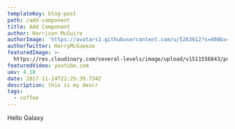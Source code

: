 ```yaml
---
templateKey: blog-post
path: /add-component
title: Add Component
author: Harrison McGuire
authorImage: 'https://avatars1.githubusercontent.com/u/5263612?s=460&v=4'
authorTwitter: HarryMcGueeze
featuredImage: >-
  https://res.cloudinary.com/several-levels/image/upload/v1511556843/pc-setup_qawyye.jpg
featuredVideo: youtube.com
uev: 4.18
date: 2017-11-24T22:25:39.734Z
description: this is my descr
tags:
  - coffee
---
```

Hello Galaxy
